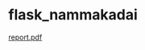 # flask_nammakadai
[report.pdf](https://github.com/kalanithibala053/flask_nammakadai/files/12418432/report.pdf)
